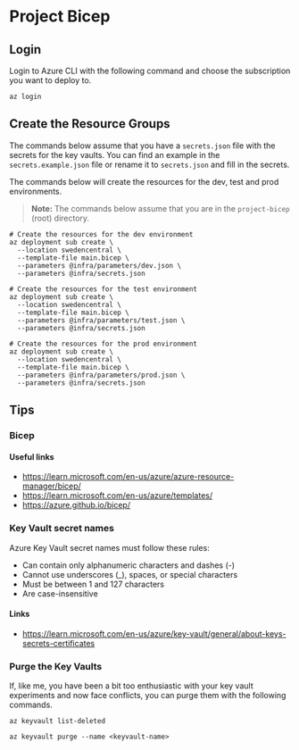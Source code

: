 # Project Bicep

## Login

Login to Azure CLI with the following command and choose the subscription you want to deploy to.

```shell
az login
```

## Create the Resource Groups

The commands below assume that you have a `secrets.json` file with the secrets for the key vaults. You can find an
example in the `secrets.example.json` file or rename it to `secrets.json` and fill in the secrets.

The commands below will create the resources for the dev, test and prod environments.

> **Note:** The commands below assume that you are in the `project-bicep` (root) directory.

```shell
# Create the resources for the dev environment
az deployment sub create \
  --location swedencentral \
  --template-file main.bicep \
  --parameters @infra/parameters/dev.json \
  --parameters @infra/secrets.json

# Create the resources for the test environment
az deployment sub create \
  --location swedencentral \
  --template-file main.bicep \
  --parameters @infra/parameters/test.json \
  --parameters @infra/secrets.json

# Create the resources for the prod environment
az deployment sub create \
  --location swedencentral \
  --template-file main.bicep \
  --parameters @infra/parameters/prod.json \
  --parameters @infra/secrets.json
```

## Tips

### Bicep

#### Useful links

- https://learn.microsoft.com/en-us/azure/azure-resource-manager/bicep/
- https://learn.microsoft.com/en-us/azure/templates/
- https://azure.github.io/bicep/

### Key Vault secret names

Azure Key Vault secret names must follow these rules:

- Can contain only alphanumeric characters and dashes (-)
- Cannot use underscores (_), spaces, or special characters
- Must be between 1 and 127 characters
- Are case-insensitive

#### Links

- https://learn.microsoft.com/en-us/azure/key-vault/general/about-keys-secrets-certificates

### Purge the Key Vaults

If, like me, you have been a bit too enthusiastic with your key vault experiments and now face conflicts, you can purge
them with the following commands.

```shell
az keyvault list-deleted

az keyvault purge --name <keyvault-name>
```

